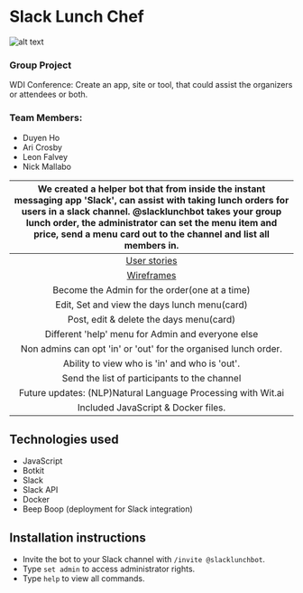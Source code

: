 
# Slack Lunch Chef

![alt text](http://i.imgur.com/zUkJfiv.png "Slack lunch chef app screen shot")

### Group Project

WDI Conference:
Create an app, site or tool, that could assist the organizers or attendees or both.

### Team Members:
* Duyen Ho
* Ari Crosby
* Leon Falvey
* Nick Mallabo

| We created a helper bot that from inside the instant messaging app 'Slack', can assist with taking lunch orders for users in a slack channel. @slacklunchbot takes your group lunch order, the administrator can set the menu item and price, send a menu card out to the channel and list all members in.|
| :------------------------------------:|
| [User stories](https://) |
| [Wireframes](https://) |
| Become the Admin for the order(one at a time) |
| Edit, Set and view the days lunch menu(card) |
| Post, edit & delete the days menu(card) |
| Different 'help' menu for Admin and everyone else |
| Non admins can opt 'in' or 'out' for the organised lunch order. |
| Ability to view who is 'in' and who is 'out'. |
| Send the list of participants to the channel |
| Future updates: (NLP)Natural Language Processing with Wit.ai |
| Included JavaScript & Docker files. |

## Technologies used
- JavaScript
- Botkit
- Slack
- Slack API
- Docker
- Beep Boop (deployment for Slack integration)

## Installation instructions

- Invite the bot to your Slack channel with `/invite @slacklunchbot`.
- Type `set admin` to access administrator rights.
- Type `help` to view all commands.
